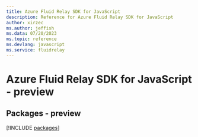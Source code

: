 ```yaml
---
title: Azure Fluid Relay SDK for JavaScript
description: Reference for Azure Fluid Relay SDK for JavaScript
author: xirzec
ms.author: jeffish
ms.data: 07/20/2023
ms.topic: reference
ms.devlang: javascript
ms.service: fluidrelay
---
```

# Azure Fluid Relay SDK for JavaScript - preview
## Packages - preview
[!INCLUDE [packages](fluid-relay-index.md)]